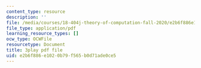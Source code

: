 ```yaml
---
content_type: resource
description: ''
file: /media/courses/18-404j-theory-of-computation-fall-2020/e2b6f886e1020b79f565b0d71ade0ce5_asjAc90L8rE.pdf
file_type: application/pdf
learning_resource_types: []
ocw_type: OCWFile
resourcetype: Document
title: 3play pdf file
uid: e2b6f886-e102-0b79-f565-b0d71ade0ce5
---
```

